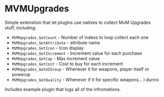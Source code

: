# MVMUpgrades

Simple extenstion that let plugins use natives to collect MvM Upgrades stuff, including:
- `MVMUpgrades_GetCount` - Number of indexs to loop collect each one
- `MVMUpgrades_GetAttribute` - attribute name
- `MVMUpgrades_GetIcon` - Icon display
- `MVMUpgrades_GetIncrement` - Increment value for each purchase
- `MVMUpgrades_GetCap` - Max increment value
- `MVMUpgrades_GetCost` - Cost to buy for each increment
- `MVMUpgrades_GetUIGroup` - Whenever it for weapons, player itself or powerup
- `MVMUpgrades_GetQuality` - Whenever if it for specific weapons... i dunno

Includes example plugin that logs all of the infromations.